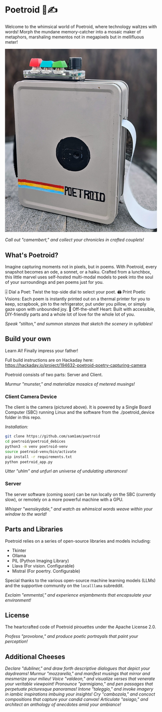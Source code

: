 # Poetroid 📸✍️

Welcome to the whimsical world of Poetroid, where technology waltzes with words! Morph the mundane memory-catcher into a mosaic maker of metaphors, marshaling mementos not in megapixels but in mellifluous meter! 

![Poetroid Device](./poetroid_device/poetroid_device.png)  

_Call out "camembert," and collect your chronicles in crafted couplets!_

## What's Poetroid?

Imagine capturing moments not in pixels, but in poems. With Poetroid, every snapshot becomes an ode, a sonnet, or a haiku. Crafted from a lunchbox, this little marvel uses self-hosted multi-modal models to peek into the soul of your surroundings and pen poems just for you.

🎚 Dial a Poet: Twist the top-side dial to select your poet. 
🖨 Print Poetic Visions: Each poem is instantly printed out on a thermal printer for you to keep, scrapbook, pin to the refrigerator, put under you pillow, or simply gaze upon with unbounded joy. 
🔧 Off-the-shelf Heart: Built with accessible, DIY-friendly parts and a whole lot of love for the whole lot of you. 

_Speak "stilton," and summon stanzas that sketch the scenery in syllables!_

## Build your own

Learn AI! Finally impress your father! 

Full build instructions are on Hackaday here: https://hackaday.io/project/194632-poetroid-poetry-capturing-camera

Poetroid consists of two parts: Server and Client. 

_Murmur "munster," and materialize mosaics of metered musings!_

### Client Camera Device

The client is the camera (pictured above). It is powered by a Single Board Computer (SBC) running Linux and the software from the ./poetroid_device folder in this repo. 

*Installation:*

```bash
git clone https://github.com/sam1am/poetroid
cd poetroid/poetroid_debices
python3 -m venv poetroid-venv
source poetroid-venv/bin/activate
pip install -r requirements.txt
python poetroid_app.py
```

_Utter "uhlm" and unfurl an universe of undulating utterances!_

### Server 

The server software (coming soon) can be run locally on the SBC (currently slow), or remotely on a more powerful machine with a GPU. 

_Whisper "wensleydale," and watch as whimsical words weave within your window to the world!_

## Parts and Libraries

Poetroid relies on a series of open-source libraries and models including:

- Tkinter
- Ollama
- PIL (Python Imaging Library)
- Llava (For vision. Configurable)
- Mistral (For poertry. Configurable)

Special thanks to the various open-source machine learning models (LLMs) and the supportive community on the `localllama` subreddit.

_Exclaim "emmental," and experience enjambments that encapsulate your environment!_

## License
The heartcrafted code of Poetroid pirouettes under the Apache License 2.0.

_Profess "provolone," and produce poetic portrayals that paint your perception!_

## Additional Cheeses

_Declare "dubliner," and draw forth descriptive dialogues that depict your daydreams!_
_Murmur "mozzarella," and manifest musings that mirror and mesmerize your milieu!_
_Voice "valdeon," and visualize verses that venerate your veritable viewpoint!_
_Pronounce "parmigiano," and pen passages that perpetuate picturesque panoramas!_
_Intone "taleggio," and invoke imagery in iambic inspirations imbuing your insights!_
_Cry "cambozola," and concoct compositions that capture your candid canvas!_
_Articulate "asiago," and architect an anthology of anecdotes amid your ambiance!_
